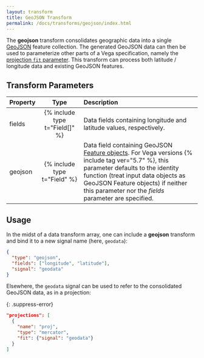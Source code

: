 ```yaml
---
layout: transform
title: GeoJSON Transform
permalink: /docs/transforms/geojson/index.html
---
```


The **geojson** transform consolidates geographic data into a single [GeoJSON](https://en.wikipedia.org/wiki/GeoJSON) feature collection. The generated GeoJSON data can then be used to parameterize other parts of a Vega specification, namely the [projection `fit` parameter](../../projections/). This transform can process both latitude / longitude data and existing GeoJSON features.

## Transform Parameters

| Property            | Type                           | Description   |
| :------------------ | :----------------------------: | :------------ |
| fields              | {% include type t="Field[]" %} | Data fields containing longitude and latitude values, respectively.|
| geojson             | {% include type t="Field" %}   | Data field containing GeoJSON [Feature objects](https://tools.ietf.org/html/rfc7946#section-3.2). For Vega versions {% include tag ver="5.7" %}, this parameter defaults to the identity function (treat input data objects as GeoJSON Feature objects) if neither this parameter nor the _fields_ parameter are specified.|

## Usage

In the midst of a data transform array, one can include a **geojson** transform and bind it to a new signal name (here, `geodata`):

```json
{
  "type": "geojson",
  "fields": ["longitude", "latitude"],
  "signal": "geodata"
}
```

Elsewhere, the `geodata` signal can be used to refer to the consolidated GeoJSON data, as in a projection:

{: .suppress-error}
```json
"projections": [
  {
    "name": "proj",
    "type": "mercator",
    "fit": {"signal": "geodata"}
  }
]
```